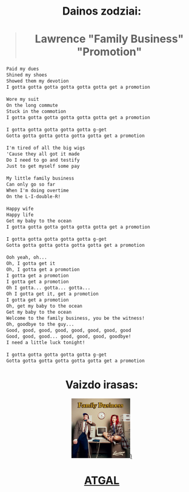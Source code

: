 <center>

# **Dainos zodziai:**
> # **Lawrence "Family Business" "Promotion"**</center>
>
>```
> Paid my dues
> Shined my shoes
> Showed them my devotion
> I gotta gotta gotta gotta gotta gotta get a promotion
>
> Wore my suit
> On the long commute
> Stuck in the commotion
> I gotta gotta gotta gotta gotta gotta get a promotion
>
> I gotta gotta gotta gotta gotta g-get
> Gotta gotta gotta gotta gotta gotta get a promotion
>
> I'm tired of all the big wigs
> 'Cause they all got it made
> Do I need to go and testify
> Just to get myself some pay
>
> My little family business
> Can only go so far
> When I'm doing overtime
> On the L-I-double-R!
>
> Happy wife
> Happy life
> Get my baby to the ocean
> I gotta gotta gotta gotta gotta gotta get a promotion
>
> I gotta gotta gotta gotta gotta g-get
> Gotta gotta gotta gotta gotta gotta get a promotion
>
> Ooh yeah, oh...
> Oh, I gotta get it
> Oh, I gotta get a promotion
> I gotta get a promotion
> I gotta get a promotion
> Oh I gotta... gotta... gotta...
> Oh I gotta get it, get a promotion
> I gotta get a promotion
> Oh, get my baby to the ocean
> Get my baby to the ocean
> Welcome to the family business, you be the witness!
> Oh, goodbye to the guy...
> Good, good, good, good, good, good, good, good
> Good, good, good... good, good, good, goodbye!
> I need a little luck tonight!
>
> I gotta gotta gotta gotta gotta g-get
> Gotta gotta gotta gotta gotta gotta get a promotion
>```
<center>

# **Vaizdo irasas**: 
[![alt text](image-6.png))](https://www.youtube.com/watch?v=uNW2REG3ZvE)
#  [**ATGAL**](../contents.md)</center>